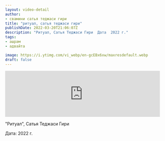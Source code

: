 ```yaml
---
layout: video-detail
author:
- свамини сатья теджаси гири
title: "ритуал, сатья теджаси гири"
publishDate: 2022-03-20T21:06:07Z
description: "Ритуал, Сатья Теджаси Гири  Дата  2022 г."
tags: 
- ашрам
- адвайта

image: https://i.ytimg.com/vi_webp/en-gcEBx6xw/maxresdefault.webp
draft: false
---
```


<iframe width="100%" src="https://www.youtube.com/embed/en-gcEBx6xw" frameborder="0" allowfullscreen=""></iframe> 

 "Ритуал", Сатья Теджаси Гири

 Дата: 2022 г.

  

 